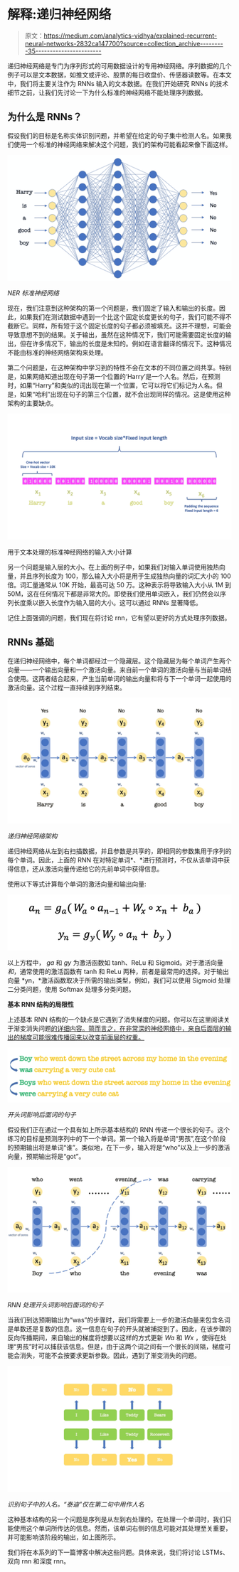 # 解释:递归神经网络

> 原文：<https://medium.com/analytics-vidhya/explained-recurrent-neural-networks-2832ca147700?source=collection_archive---------35----------------------->

递归神经网络是专门为序列形式的可用数据设计的专用神经网络。序列数据的几个例子可以是文本数据，如推文或评论、股票的每日收盘价、传感器读数等。在本文中，我们将主要关注作为 RNNs 输入的文本数据。在我们开始研究 RNNs 的技术细节之前，让我们先讨论一下为什么标准的神经网络不能处理序列数据。

## **为什么是 RNNs？**

假设我们的目标是名称实体识别问题，并希望在给定的句子集中检测人名。如果我们使用一个标准的神经网络来解决这个问题，我们的架构可能看起来像下面这样。

![](img/0f58f264bbd952165b88e29870728a6c.png)

*NER 标准神经网络*

现在，我们注意到这种架构的第一个问题是，我们固定了输入和输出的长度。因此，如果我们在测试数据中遇到一个比这个固定长度更长的句子，我们可能不得不截断它。同样，所有短于这个固定长度的句子都必须被填充。这并不理想，可能会导致意想不到的结果。关于输出，虽然在这种情况下，我们可能需要固定长度的输出，但在许多情况下，输出的长度是未知的。例如在语言翻译的情况下。这种情况不能由标准的神经网络架构来处理。

第二个问题是，在这种架构中学习到的特性不会在文本的不同位置之间共享。特别是，如果网络知道出现在句子第一个位置的‘Harry’是一个人名。然后，在预测时，如果“Harry”和类似的词出现在第一个位置，它可以将它们标记为人名。但是，如果“哈利”出现在句子的第三个位置，就不会出现同样的情况。这是使用这种架构的主要缺点。

![](img/318b0bdebe1fb47faf424828017a4eae.png)

用于文本处理的标准神经网络的输入大小计算

另一个问题是输入层的大小。在上面的例子中，如果我们对输入单词使用独热向量，并且序列长度为 100，那么输入大小将是用于生成独热向量的词汇大小的 100 倍。词汇量通常从 10K 开始，最高可达 50 万。这种表示将导致输入大小从 1M 到 50M，这在任何情况下都是非常大的。即使我们使用单词嵌入，我们仍然会以序列长度乘以嵌入长度作为输入层的大小。这可以通过 RNNs 显著降低。

记住上面强调的问题，我们现在将讨论 rnn，它有望以更好的方式处理序列数据。

## **RNNs 基础**

在递归神经网络中，每个单词都经过一个隐藏层。这个隐藏层为每个单词产生两个向量——一个输出向量和一个激活向量。来自前一个单词的激活向量与当前单词结合使用。这两者结合起来，产生当前单词的输出向量和将与下一个单词一起使用的激活向量。这个过程一直持续到序列结束。

![](img/b2227361510e2a2cde6bf8dd8709aa78.png)

*递归神经网络架构*

递归神经网络从左到右扫描数据，并且参数是共享的，即相同的参数集用于序列的每个单词。因此，上面的 RNN 在对特定单词*、*进行预测时，不仅从该单词中获得信息，还从激活向量传递给它的先前单词中获得信息。

使用以下等式计算每个单词的激活向量和输出向量:

![](img/e95ef596109100874c051e13cea23281.png)

以上方程中， *ga* 和 *gy* 为激活函数如 tanh、ReLu 和 Sigmoid。对于激活向量*和*，通常使用的激活函数有 tanh 和 ReLu 两种，前者是最常用的选择。对于输出向量 *yn，*激活函数取决于所需的输出类型，例如，我们可以使用 Sigmoid 处理二分类问题，使用 Softmax 处理多分类问题。

**基本 RNN 结构的局限性**

上述基本 RNN 结构的一个缺点是它遇到了消失梯度的问题。你可以在这里阅读关于渐变消失问题[的详细内容。简而言之，在非常深的神经网络中，来自后面层的输出的梯度可能很难传播回来以改变前面层的权重。](https://en.wikipedia.org/wiki/Vanishing_gradient_problem)

![](img/2018c2bf437ea4110acd3a59aa887f35.png)

*开头词影响后面词的句子*

假设我们正在通过一个具有如上所示基本结构的 RNN 传递一个很长的句子。这个练习的目标是预测序列中的下一个单词。第一个输入将是单词“男孩”,在这个阶段的预期输出将是单词“谁”。类似地，在下一步，输入将是“who”以及上一步的激活向量，预期输出将是“got”。

![](img/0dac4227ae39dcabc244debaf2115d8f.png)

*RNN 处理开头词影响后面词的句子*

当我们到达预期输出为“was”的步骤时，我们将需要上一步的激活向量来包含名词是单数还是复数的信息。这一信息在句子的开头就被捕捉到了。因此，在该步骤的反向传播期间，来自输出的梯度将想要以这样的方式更新 *Wa* 和 *Wx* ，使得在处理“男孩”时可以捕获该信息。但是，由于这两个词之间有一个很长的间隔，梯度可能会消失，可能不会按要求更新参数。因此，遇到了渐变消失的问题。

![](img/e22d68b5983985dfca6c61c9c1ff5d22.png)

*识别句子中的人名。“泰迪”仅在第二句中用作人名*

这种基本结构的另一个问题是序列是从左到右处理的。在处理一个单词时，我们只能使用这个单词所传达的信息。然而，该单词右侧的信息可能对其处理至关重要，并可能影响该阶段的输出，如上图所示。

我们将在本系列的下一篇博客中解决这些问题。具体来说，我们将讨论 LSTMs、双向 rnn 和深度 rnn。